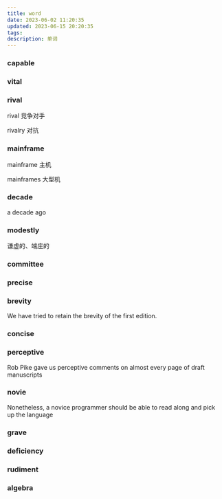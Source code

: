 ```yaml
---
title: word
date: 2023-06-02 11:20:35
updated: 2023-06-15 20:20:35
tags:
description: 单词
---
```


### capable

### vital

### rival
rival   竞争对手

rivalry 对抗

### mainframe
mainframe 主机

mainframes 大型机

### decade
a decade ago

### modestly
谦虚的、端庄的

### committee 

### precise

### brevity
We have tried to retain the brevity of the first edition.

### concise

### perceptive
Rob Pike gave us perceptive comments on almost every page of draft manuscripts

### novie
Nonetheless, a novice programmer should be able to read along and pick up the language

### grave 
### deficiency
### rudiment

### algebra